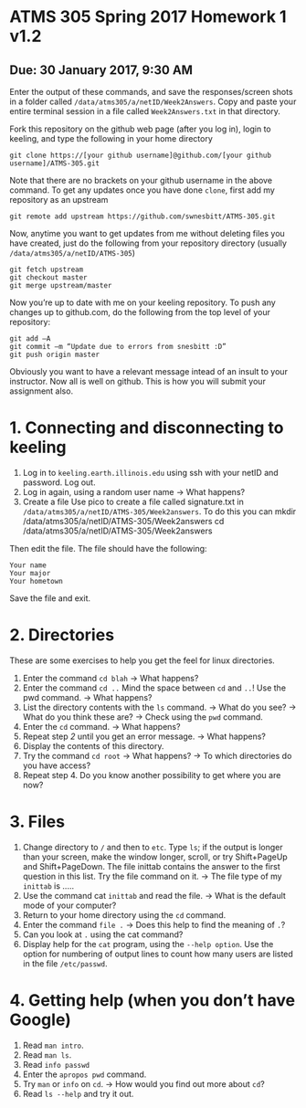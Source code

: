 # ATMS 305 Spring 2017 Homework 1  v1.2
## Due: 30 January 2017, 9:30 AM
Enter the output of these commands, and save the responses/screen shots in a folder called `/data/atms305/a/netID/Week2Answers`.  Copy and paste your entire terminal session in a file called `Week2Answers.txt` in that directory.

Fork this repository on the github web page (after you log in), login to keeling, and type the following in your home directory

```
git clone https://[your github username]@github.com/[your github username]/ATMS-305.git
```

Note that there are no brackets on your github username in the above command.  To get any updates once you have done `clone`, first add my repository as an upstream
```
git remote add upstream https://github.com/swnesbitt/ATMS-305.git
```
Now, anytime you want to get updates from me without deleting files you have created, just do the following from your repository directory (usually `/data/atms305/a/netID/ATMS-305`)
```
git fetch upstream
git checkout master
git merge upstream/master
```
Now you’re up to date with me on your keeling repository.
To push any changes up to github.com, do the following from the top level of your repository:
```
git add –A
git commit –m “Update due to errors from snesbitt :D”
git push origin master
```
Obviously you want to have a relevant message intead of an insult to your instructor.  Now all is well on github.  This is how you will submit your assignment also.

# 1. Connecting and disconnecting to keeling
1.	Log in to `keeling.earth.illinois.edu` using ssh with your netID and password. Log out.
2.	Log in again, using a random user name
-> What happens?
2. Create a file
Use pico to create a file called signature.txt in `/data/atms305/a/netID/ATMS-305/Week2answers`.
To do this you can
mkdir /data/atms305/a/netID/ATMS-305/Week2answers
cd /data/atms305/a/netID/ATMS-305/Week2answers

Then edit the file.
The file should have the following:
```
Your name
Your major
Your hometown
```
Save the file and exit.
# 2. Directories
These are some exercises to help you get the feel for linux directories.
1.	Enter the command `cd blah`
-> What happens?
2.	Enter the command `cd ..`
Mind the space between `cd` and `..`! Use the pwd command.
-> What happens?
3.	List the directory contents with the `ls` command.
-> What do you see?
-> What do you think these are?
-> Check using the `pwd` command.
4.	Enter the `cd` command.
-> What happens?
5.	Repeat step *2* until you get an error message.
-> What happens?
6.	Display the contents of this directory.
7.	Try the command `cd root`
-> What happens?
-> To which directories do you have access?
8.	Repeat step 4.
Do you know another possibility to get where you are now?

# 3. Files
1.	Change directory to `/` and then to `etc`. Type `ls`; if the output is longer than your screen, make the window longer, scroll, or try Shift+PageUp and Shift+PageDown.
The file inittab contains the answer to the first question in this list. Try the file command on it.
-> The file type of my `inittab` is .....
1. Use the command cat `inittab` and read the file.
-> What is the default mode of your computer?
1.	Return to your home directory using the `cd` command.
1.	Enter the command `file .`
-> Does this help to find the meaning of `.`?
1.	Can you look at `.` using the cat command?
1.	Display help for the `cat` program, using the `--help option`. Use the option for numbering of output lines to count how many users are listed in the file `/etc/passwd`.

# 4. Getting help (when you don’t have Google)
1.	Read `man intro`.
1.	Read `man ls`.
1.	Read `info passwd`
1. Enter the `apropos pwd` command.
1.	Try `man` or `info` on `cd`.
-> How would you find out more about `cd`?
1.	Read `ls --help` and try it out.
